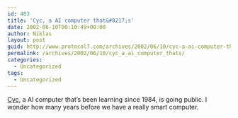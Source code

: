 ```yaml
---
id: 483
title: 'Cyc, a AI computer that&#8217;s'
date: 2002-06-10T00:10:49+00:00
author: Niklas
layout: post
guid: http://www.protocol7.com/archives/2002/06/10/cyc-a-ai-computer-thats/
permalink: /archives/2002/06/10/cyc_a_ai_computer_thats/
categories:
  - Uncategorized
tags:
  - Uncategorized
---
```

<div class='microid-d70ac206cc9a8b16a7cfe403412e6b7053524d5d'>
  <p>
    <a href="http://www.webfin.com/en/news/news.html/?id=19367">Cyc</a>, a AI computer that&#8217;s been learning since 1984, is going public. I wonder how many years before we have a really smart computer.
  </p>
</div>